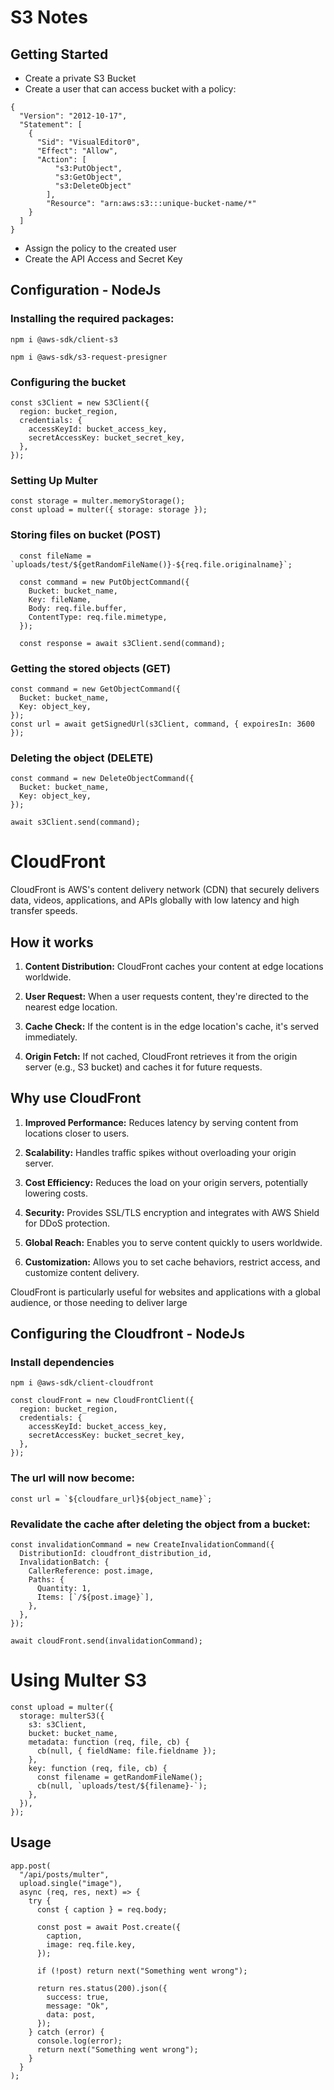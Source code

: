 # S3 Notes

## Getting Started

- Create a private S3 Bucket
- Create a user that can access bucket with a policy:

```
{
  "Version": "2012-10-17",
  "Statement": [
    {
      "Sid": "VisualEditor0",
      "Effect": "Allow",
      "Action": [
          "s3:PutObject",
          "s3:GetObject",
          "s3:DeleteObject"
        ],
        "Resource": "arn:aws:s3:::unique-bucket-name/*"
    }
  ]
}

```

- Assign the policy to the created user
- Create the API Access and Secret Key

## Configuration - NodeJs

### Installing the required packages:

```
npm i @aws-sdk/client-s3
```

```
npm i @aws-sdk/s3-request-presigner
```

### Configuring the bucket

```
const s3Client = new S3Client({
  region: bucket_region,
  credentials: {
    accessKeyId: bucket_access_key,
    secretAccessKey: bucket_secret_key,
  },
});
```

### Setting Up Multer

```
const storage = multer.memoryStorage();
const upload = multer({ storage: storage });
```

### Storing files on bucket (POST)

```
  const fileName = `uploads/test/${getRandomFileName()}-${req.file.originalname}`;

  const command = new PutObjectCommand({
    Bucket: bucket_name,
    Key: fileName,
    Body: req.file.buffer,
    ContentType: req.file.mimetype,
  });

  const response = await s3Client.send(command);
```

### Getting the stored objects (GET)

```
const command = new GetObjectCommand({
  Bucket: bucket_name,
  Key: object_key,
});
const url = await getSignedUrl(s3Client, command, { expoiresIn: 3600 });
```

### Deleting the object (DELETE)

```
const command = new DeleteObjectCommand({
  Bucket: bucket_name,
  Key: object_key,
});

await s3Client.send(command);
```


# CloudFront

CloudFront is AWS's content delivery network (CDN) that securely delivers data, videos, applications, and APIs globally with low latency and high transfer speeds.

## How it works

1. **Content Distribution:** CloudFront caches your content at edge locations worldwide.

2. **User Request:** When a user requests content, they're directed to the nearest edge location.

3. **Cache Check:** If the content is in the edge location's cache, it's served immediately.

4. **Origin Fetch:** If not cached, CloudFront retrieves it from the origin server (e.g., S3 bucket) and caches it for future requests.

## Why use CloudFront

1. **Improved Performance:** Reduces latency by serving content from locations closer to users.

2. **Scalability:** Handles traffic spikes without overloading your origin server.

3. **Cost Efficiency:** Reduces the load on your origin servers, potentially lowering costs.

4. **Security:** Provides SSL/TLS encryption and integrates with AWS Shield for DDoS protection.

5. **Global Reach:** Enables you to serve content quickly to users worldwide.

6. **Customization:** Allows you to set cache behaviors, restrict access, and customize content delivery.

CloudFront is particularly useful for websites and applications with a global audience, or those needing to deliver large

## Configuring the Cloudfront - NodeJs

### Install dependencies
```
npm i @aws-sdk/client-cloudfront
```

```
const cloudFront = new CloudFrontClient({
  region: bucket_region,
  credentials: {
    accessKeyId: bucket_access_key,
    secretAccessKey: bucket_secret_key,
  },
});
```

### The url will now become:
```
const url = `${cloudfare_url}${object_name}`;
```

### Revalidate the cache after deleting the object from a bucket:
```
const invalidationCommand = new CreateInvalidationCommand({
  DistributionId: cloudfront_distribution_id,
  InvalidationBatch: {
    CallerReference: post.image,
    Paths: {
      Quantity: 1,
      Items: [`/${post.image}`],
    },
  },
});

await cloudFront.send(invalidationCommand);
```

# Using Multer S3

```
const upload = multer({
  storage: multerS3({
    s3: s3Client,
    bucket: bucket_name,
    metadata: function (req, file, cb) {
      cb(null, { fieldName: file.fieldname });
    },
    key: function (req, file, cb) {
      const filename = getRandomFileName();
      cb(null, `uploads/test/${filename}-`);
    },
  }),
});
```

## Usage 
```
app.post(
  "/api/posts/multer",
  upload.single("image"),
  async (req, res, next) => {
    try {
      const { caption } = req.body;

      const post = await Post.create({
        caption,
        image: req.file.key,
      });

      if (!post) return next("Something went wrong");

      return res.status(200).json({
        success: true,
        message: "Ok",
        data: post,
      });
    } catch (error) {
      console.log(error);
      return next("Something went wrong");
    }
  }
);
```